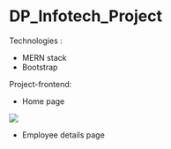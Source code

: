 # DP_Infotech_Project

Technologies : 
<ul>
<li> MERN stack </li>
<li> Bootstrap </li>
</ul>

Project-frontend:
<ul>
<li> Home page </li>
</ul>
<img src="https://user-images.githubusercontent.com/88665593/225940640-8c93508f-6d8e-42c6-a599-b393125d92d9.jpg">
<ul>
<li> Employee details page </li>
</ul>  

